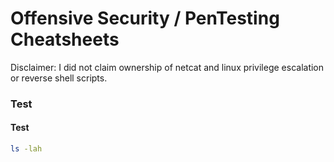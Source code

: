 # Offensive Security / PenTesting Cheatsheets
Disclaimer: I did not claim ownership of netcat and linux privilege escalation or reverse shell scripts.

### Test
#### Test


```bash
ls -lah
```
